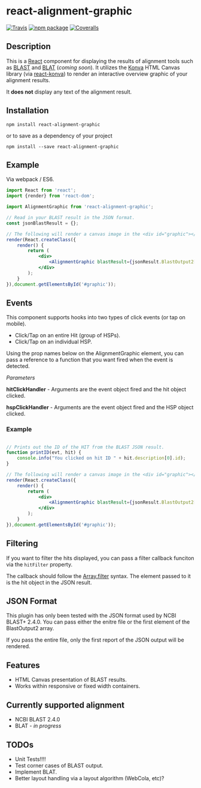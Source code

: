 # react-alignment-graphic

[![Travis][build-badge]][build]
[![npm package][npm-badge]][npm]
[![Coveralls][coveralls-badge]][coveralls]

## Description

This is a [React](http://facebook.github.io/react/) component for displaying the results of alignment tools such
as [BLAST](http://blast.ncbi.nlm.nih.gov/Blast.cgi) and [BLAT](http://genome.ucsc.edu/cgi-bin/hgBlat) (*coming soon*).
It utilizes the [Konva](https://konvajs.github.io/) HTML Canvas library (via [react-konva](https://github.com/lavrton/react-konva))
to render an interactive overview graphic of your alignment results.

It **does not** display any text of the alignment result.

## Installation

```
npm install react-alignment-graphic
```
or to save as a dependency of your project
```
npm install --save react-alignment-graphic
```

## Example

Via webpack / ES6.

```jsx
import React from 'react';
import {render} from 'react-dom';

import AlignmentGraphic from 'react-alignment-graphic';

// Read in your BLAST result in the JSON format.
const jsonBlastResult = {};

// The following will render a canvas image in the <div id="graphic"></div> element.
render(React.createClass({
    render() {
        return (
            <div>
                <AlignmentGraphic blastResult={jsonResult.BlastOutput2[0]} />
            </div>
        );
    }
}),document.getElementsById('#graphic'));
```
## Events

This component supports hooks into two types of click events (or tap on mobile).

* Click/Tap on an entire Hit (group of HSPs).
* Click/Tap on an individual HSP.

Using the prop names below on the AlignmentGraphic element, you can pass a
reference to a function that you want fired when the event is detected.

*Parameters*

**hitClickHandler** - Arguments are the event object fired and the hit object clicked.

**hspClickHandler** - Arguments are the event object fired and the HSP object clicked.

### Example

```jsx

// Prints out the ID of the HIT from the BLAST JSON result.
function printID(evt, hit) {
    console.info("You clicked on hit ID " + hit.description[0].id);
}

// The following will render a canvas image in the <div id="graphic"></div> element.
render(React.createClass({
    render() {
        return (
            <div>
                <AlignmentGraphic blastResult={jsonResult.BlastOutput2[0]} hitClickHandler={printID}/>
            </div>
        );
    }
}),document.getElementsById('#graphic'));
```

## Filtering

If you want to filter the hits displayed, you can pass a filter callback funciton via the 
`hitFilter` property.

The callback should follow the [Array.filter](https://developer.mozilla.org/en-US/docs/Web/JavaScript/Reference/Global_Objects/Array/filter)
syntax.  The element passed to it is the hit object in the JSON result.

## JSON Format

This plugin has only been tested with the JSON format used by NCBI BLAST+ 2.4.0.
You can pass either the enitre file or the first element of the BlastOutput2 array.

If you pass the entire file, only the first report of the JSON output will be rendered.

## Features

* HTML Canvas presentation of BLAST results.
* Works within responsive or fixed width containers.

## Currently supported alignment 

* NCBI BLAST 2.4.0
* BLAT - *in progress*

## TODOs

* Unit Tests!!!!
* Test corner cases of BLAST output.
* Implement BLAT.
* Better layout handling via a layout algorithm (WebCola, etc)?

[build-badge]: https://img.shields.io/travis/user/repo/master.png?style=flat-square
[build]: https://travis-ci.org/user/repo

[npm-badge]: https://img.shields.io/npm/v/npm-package.png?style=flat-square
[npm]: https://www.npmjs.org/package/npm-package

[coveralls-badge]: https://img.shields.io/coveralls/user/repo/master.png?style=flat-square
[coveralls]: https://coveralls.io/github/user/repo
